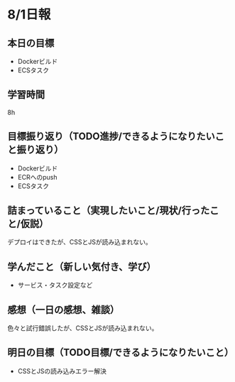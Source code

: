 # 8/1日報
## 本日の目標
- Dockerビルド
- ECSタスク
## 学習時間
8h
## 目標振り返り（TODO進捗/できるようになりたいこと振り返り）
- Dockerビルド
- ECRへのpush
- ECSタスク
## 詰まっていること（実現したいこと/現状/行ったこと/仮説）
デプロイはできたが、CSSとJSが読み込まれない。
## 学んだこと（新しい気付き、学び）
- サービス・タスク設定など
## 感想（一日の感想、雑談）
色々と試行錯誤したが、CSSとJSが読み込まれない。
## 明日の目標（TODO目標/できるようになりたいこと）
- CSSとJSの読み込みエラー解決
